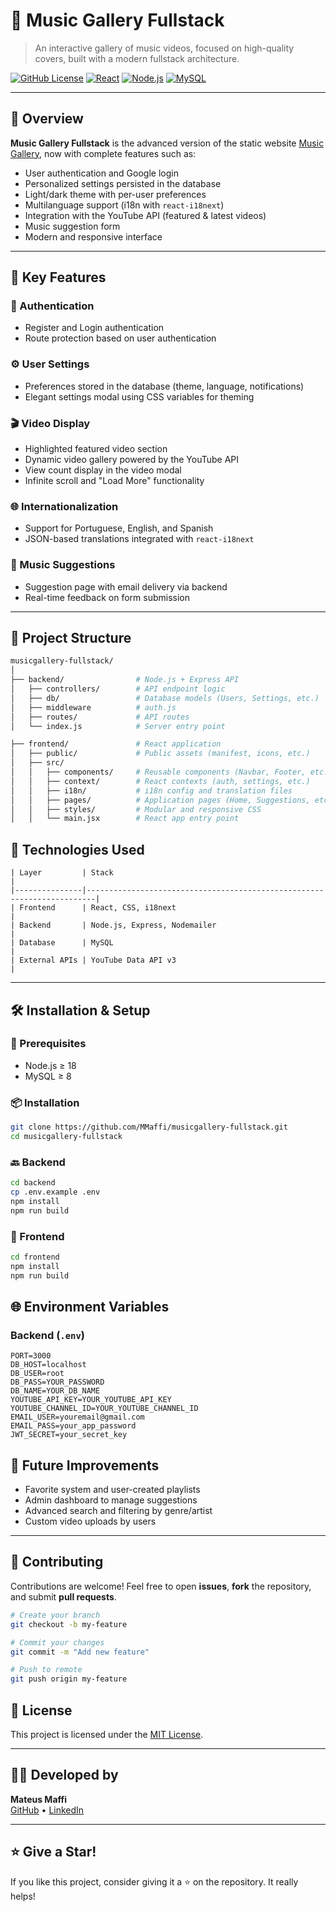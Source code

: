# 🎵 Music Gallery Fullstack

> An interactive gallery of music videos, focused on high-quality covers, built with a modern fullstack architecture.

[![GitHub License](https://img.shields.io/github/license/MMaffi/musicgallery-fullstack?style=flat-square)](LICENSE)
[![React](https://img.shields.io/badge/Frontend-React-61DAFB?logo=react&logoColor=fff&style=flat-square)](https://reactjs.org/)
[![Node.js](https://img.shields.io/badge/Backend-Node.js-339933?logo=node.js&logoColor=fff&style=flat-square)](https://nodejs.org/)
[![MySQL](https://img.shields.io/badge/Database-MySQL-4479A1?logo=mysql&logoColor=fff&style=flat-square)](https://www.mysql.com/)

---

## 📸 Overview

**Music Gallery Fullstack** is the advanced version of the static website [Music Gallery](https://mmaffi.github.io/MusicGallery), now with complete features such as:

- User authentication and Google login
- Personalized settings persisted in the database
- Light/dark theme with per-user preferences
- Multilanguage support (i18n with `react-i18next`)
- Integration with the YouTube API (featured & latest videos)
- Music suggestion form
- Modern and responsive interface

---

## 🧠 Key Features

### 🔐 Authentication
- Register and Login authentication
- Route protection based on user authentication

### ⚙️ User Settings
- Preferences stored in the database (theme, language, notifications)
- Elegant settings modal using CSS variables for theming

### 🎬 Video Display
- Highlighted featured video section
- Dynamic video gallery powered by the YouTube API
- View count display in the video modal
- Infinite scroll and "Load More" functionality

### 🌐 Internationalization
- Support for Portuguese, English, and Spanish
- JSON-based translations integrated with `react-i18next`

### 💬 Music Suggestions
- Suggestion page with email delivery via backend
- Real-time feedback on form submission

---

## 📁 Project Structure

```bash
musicgallery-fullstack/
│
├── backend/                # Node.js + Express API
│   ├── controllers/        # API endpoint logic
│   ├── db/                 # Database models (Users, Settings, etc.)
│   ├── middleware          # auth.js
│   ├── routes/             # API routes
│   └── index.js            # Server entry point

├── frontend/               # React application
│   ├── public/             # Public assets (manifest, icons, etc.)
│   ├── src/
│   │   ├── components/     # Reusable components (Navbar, Footer, etc.)
│   │   ├── context/        # React contexts (auth, settings, etc.)
│   │   ├── i18n/           # i18n config and translation files
│   │   ├── pages/          # Application pages (Home, Suggestions, etc.)
│   │   ├── styles/         # Modular and responsive CSS
│   │   └── main.jsx        # React app entry point 
```

## 🚀 Technologies Used

```
| Layer         | Stack                                                                  |
|---------------|------------------------------------------------------------------------|
| Frontend      | React, CSS, i18next                                              |
| Backend       | Node.js, Express, Nodemailer                                           |
| Database      | MySQL                                                                  |
| External APIs | YouTube Data API v3                                                    |
```

---

## 🛠️ Installation & Setup

### 🔧 Prerequisites

- Node.js ≥ 18  
- MySQL ≥ 8  

### 📦 Installation

```bash
git clone https://github.com/MMaffi/musicgallery-fullstack.git
cd musicgallery-fullstack
```

### 🔙 Backend

```bash
cd backend
cp .env.example .env
npm install
npm run build
```

### 🎨 Frontend

```bash
cd frontend
npm install
npm run build
```

## 🌐 Environment Variables

### Backend (`.env`)

```env
PORT=3000
DB_HOST=localhost
DB_USER=root
DB_PASS=YOUR_PASSWORD
DB_NAME=YOUR_DB_NAME
YOUTUBE_API_KEY=YOUR_YOUTUBE_API_KEY
YOUTUBE_CHANNEL_ID=YOUR_YOUTUBE_CHANNEL_ID
EMAIL_USER=youremail@gmail.com
EMAIL_PASS=your_app_password
JWT_SECRET=your_secret_key
```

## 🧪 Future Improvements

- Favorite system and user-created playlists  
- Admin dashboard to manage suggestions  
- Advanced search and filtering by genre/artist  
- Custom video uploads by users

---

## 🤝 Contributing

Contributions are welcome! Feel free to open **issues**, **fork** the repository, and submit **pull requests**.

```bash
# Create your branch
git checkout -b my-feature

# Commit your changes
git commit -m "Add new feature"

# Push to remote
git push origin my-feature
```

## 📄 License

This project is licensed under the [MIT License](LICENSE).

---

## 🧑‍💻 Developed by

**Mateus Maffi**  
[GitHub](https://github.com/MMaffi) • [LinkedIn](https://www.linkedin.com/in/mateusmaffi)

---

## ⭐ Give a Star!

If you like this project, consider giving it a ⭐ on the repository. It really helps!

